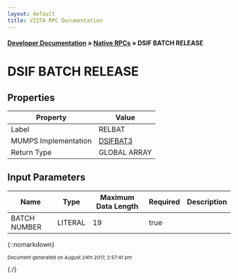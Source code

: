 ```yaml
---
layout: default
title: VISTA RPC Documentation
---
```


#### [Developer Documentation](../index) &#187; [Native RPCs](TableOfContents) &#187; DSIF BATCH RELEASE<br/>
# DSIF BATCH RELEASE



## Properties

Property | Value
--- | ---
Label | RELBAT
MUMPS Implementation | [DSIFBAT3](http://code.osehra.org/dox/Routine_DSIFBAT3_source.html)
Return Type | GLOBAL ARRAY


## Input Parameters

Name | Type | Maximum Data Length | Required | Description
--- | --- | --- | --- | ---
BATCH NUMBER | LITERAL | 19 | true | 



{::nomarkdown} <br/><p style="font-size: 11px">Document generated on August 24th 2017, 2:57:41 pm</p>{:/}